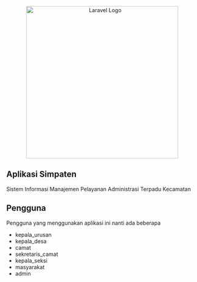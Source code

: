 <p align="center"><a href="https://laravel.com" target="_blank"><img src="https://raw.githubusercontent.com/laravel/art/master/logo-lockup/5%20SVG/2%20CMYK/1%20Full%20Color/laravel-logolockup-cmyk-red.svg" width="400" alt="Laravel Logo"></a></p>

## Aplikasi Simpaten
Sistem Informasi Manajemen Pelayanan Administrasi Terpadu Kecamatan

## Pengguna

Pengguna yang menggunakan aplikasi ini nanti ada beberapa

- kepala_urusan
- kepala_desa
- camat
- sekretaris_camat
- kepala_seksi
- masyarakat
- admin
